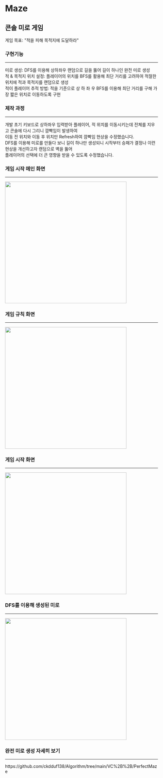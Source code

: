 # Maze
<h2> 콘솔 미로 게임 </h2>

게임 목표: "적을 피해 목적지에 도달하라"

<h3> 구현기능 </h3> <hr>
미로 생성: DFS를 이용해 상하좌우 랜덤으로 길을 뚫어 길이 하나인 완전 미로 생성<br>
적 & 목적지 위치 설정: 플레이어의 위치를 BFS를 활용해 최단 거리를 고려하여 적절한 위치에 적과 목적지를 랜덤으로 생성<br>
적이 플레이어 추적 방법: 적을 기준으로 상 하 좌 우 BFS를 이용해 최단 거리를 구해 가장 짧은 위치로 이동하도록 구현 <br>

<h3> 제작 과정 </h3> <hr>
개발 초기 키보드로 상하좌우 입력받아 플레이어, 적 위치를 이동시키는데 전체를 지우고 콘솔에 다시 그리니 깜빡임이 발생하여<br>
이동 전 위치와 이동 후 위치만 Refresh하여 깜빡임 현상을 수정했습니다. <br>
DFS를 이용해 미로를 만들다 보니 길이 하나만 생성되니 시작부터 승패가 결정나 이런 현상을 개선하고자 랜덤으로 벽을 뚫어 <br>
플레이어의 선택에 더 큰 영향을 받을 수 있도록 수정했습니다.<br>


<h3> 게임 시작 메인 화면 </h3> <hr>

<img src="https://user-images.githubusercontent.com/69779719/167595972-9a6539b5-2e06-4f68-ad4b-facb7f34c29e.png" width = "400" height = "400">

<h3> 게임 규칙 화면 </h3> <hr>

<img src="https://user-images.githubusercontent.com/69779719/167596001-5c023953-063c-4c06-820d-ff861f34529f.png" width = "400" height = "400">

<h3> 게임 시작 화면 </h3> <hr>

<img src="https://user-images.githubusercontent.com/69779719/167596023-19188e58-d284-4fcc-85b2-b8630a9974c1.png" width = "400" height = "400">

<h3> DFS를 이용해 생성된 미로 </h3> <hr>

<img src="https://user-images.githubusercontent.com/69779719/167596124-f0963479-5ef3-46a1-a4ed-0fc657c6ead9.png" width = "400" height = "400">

<h3> 완전 미로 생성 자세히 보기 </h3> <hr>
https://github.com/ckdduf138/Algorithm/tree/main/VC%2B%2B/PerfectMaze
